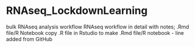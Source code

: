 # RNAseq_LockdownLearning
bulk RNAseq analysis workflow
RNAseq workflow in detail with notes; .Rmd file/R Notebook
copy .R file in Rstudio to make .Rmd file/R notebook - line added from GitHub
